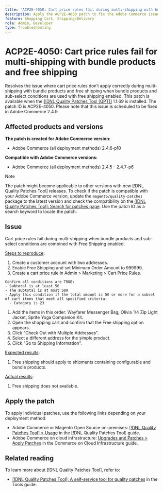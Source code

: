 ```yaml
---
title: 'ACP2E-4050: Cart price rules fail during multi-shipping with bundle products and free shipping'
description: Apply the ACP2E-4050 patch to fix the Adobe Commerce issue where The system does not apply Free Shipping when using Multiple Addresses checkout with specific cart rule conditions and products with specific prices.
feature: Shopping Cart, Shipping/Delivery
role: Admin, Developer
type: Troubleshooting 
---
```


# ACP2E-4050: Cart price rules fail for multi-shipping with bundle products and free shipping

Resolves the issue where cart price rules don’t apply correctly during multi-shipping with bundle products and free shipping when bundle products and sub-select conditions are used with free shipping enabled. This patch is available when the [[!DNL Quality Patches Tool (QPT)]](/help/tools/quality-patches-tool/quality-patches-tool-to-self-serve-quality-patches.md) 1.1.69 is installed. The patch ID is ACP2E-4050. Please note that this issue is scheduled to be fixed in Adobe Commerce 2.4.9.

## Affected products and versions

**The patch is created for Adobe Commerce version:**

* Adobe Commerce (all deployment methods) 2.4.6-p10

**Compatible with Adobe Commerce versions:**

* Adobe Commerce (all deployment methods) 2.4.5 - 2.4.7-p6

>[!NOTE]
>
>The patch might become applicable to other versions with new [!DNL Quality Patches Tool] releases. To check if the patch is compatible with your Adobe Commerce version, update the `magento/quality-patches` package to the latest version and check the compatibility on the [[!DNL Quality Patches Tool]: Search for patches page](https://experienceleague.adobe.com/tools/commerce-quality-patches/index.html). Use the patch ID as a search keyword to locate the patch.

## Issue

Cart price rules fail during multi-shipping when bundle products and sub-select conditions are combined with Free Shipping enabled.

<u>Steps to reproduce</u>:

1. Create a customer account with two addresses.
1. Enable Free Shipping and set Minimum Order Amount to 999999.
1. Create a cart price rule in Admin > Marketing > Cart Price Rules.

```
Confirm all conditions are TRUE:
- Subtotal is at least 50
- The subtotal is at most 500
- Apply this condition if the total amount is 50 or more for a subset of cart items that meet all specified criteria:
  - Category is 23
```

1. Add the items in this order: Wayfarer Messenger Bag, Olivia 1/4 Zip Light Jacket, Sprite Yoga Companion Kit.
1. Open the shopping cart and confirm that the Free shipping option appears.
1. Click "Check Out with Multiple Addresses".
1. Select a different address for the simple product.
1. Click "Go to Shipping Information".

<u>Expected results</u>:

1. Free shipping should apply to shipments containing configurable and bundle products.

<u>Actual results</u>:

1. Free shipping does not available.

## Apply the patch

To apply individual patches, use the following links depending on your deployment method:

* Adobe Commerce or Magento Open Source on-premises: [[!DNL Quality Patches Tool] > Usage](/help/tools/quality-patches-tool/usage.md) in the [!DNL Quality Patches Tool] guide.
* Adobe Commerce on cloud infrastructure: [Upgrades and Patches > Apply Patches](https://experienceleague.adobe.com/docs/commerce-cloud-service/user-guide/develop/upgrade/apply-patches.html) in the Commerce on Cloud Infrastructure guide.

## Related reading

To learn more about [!DNL Quality Patches Tool], refer to:

* [[!DNL Quality Patches Tool]: A self-service tool for quality patches](/help/tools/quality-patches-tool/quality-patches-tool-to-self-serve-quality-patches.md) in the Tools guide.
